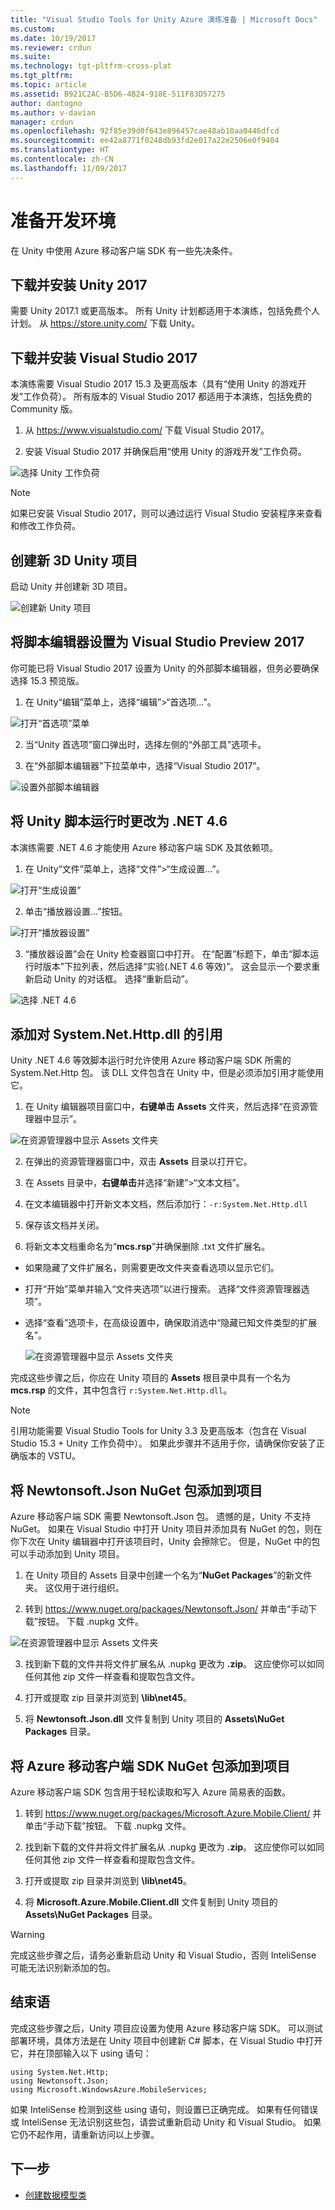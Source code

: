 ```yaml
---
title: "Visual Studio Tools for Unity Azure 演练准备 | Microsoft Docs"
ms.custom: 
ms.date: 10/19/2017
ms.reviewer: crdun
ms.suite: 
ms.technology: tgt-pltfrm-cross-plat
ms.tgt_pltfrm: 
ms.topic: article
ms.assetid: B921C2AC-B5D6-4B24-918E-511F83D57275
author: dantogno
ms.author: v-davian
manager: crdun
ms.openlocfilehash: 92f85e39d0f643e896457cae48ab10aa0446dfcd
ms.sourcegitcommit: ee42a8771f0248db93fd2e017a22e2506e0f9404
ms.translationtype: HT
ms.contentlocale: zh-CN
ms.lasthandoff: 11/09/2017
---
```

# <a name="prepare-the-development-environment"></a>准备开发环境

在 Unity 中使用 Azure 移动客户端 SDK 有一些先决条件。

## <a name="download-and-install-unity-2017"></a>下载并安装 Unity 2017

需要 Unity 2017.1 或更高版本。 所有 Unity 计划都适用于本演练，包括免费个人计划。 从 https://store.unity.com/ 下载 Unity。

## <a name="download-and-install-visual-studio-2017"></a>下载并安装 Visual Studio 2017

本演练需要 Visual Studio 2017 15.3 及更高版本（具有“使用 Unity 的游戏开发”工作负荷）。 所有版本的 Visual Studio 2017 都适用于本演练，包括免费的 Community 版。

1. 从 https://www.visualstudio.com/ 下载 Visual Studio 2017。

2. 安装 Visual Studio 2017 并确保启用“使用 Unity 的游戏开发”工作负荷。

 ![选择 Unity 工作负荷](media/vstu_azure-prepare-dev-environment-image0.png)

 > [!NOTE]
 > 如果已安装 Visual Studio 2017，则可以通过运行 Visual Studio 安装程序来查看和修改工作负荷。

## <a name="create-a-new-3d-unity-project"></a>创建新 3D Unity 项目

启动 Unity 并创建新 3D 项目。

![创建新 Unity 项目](media/vstu_azure-prepare-dev-environment-image1.png)

## <a name="set-the-script-editor-to-visual-studio-preview-2017"></a>将脚本编辑器设置为 Visual Studio Preview 2017

你可能已将 Visual Studio 2017 设置为 Unity 的外部脚本编辑器，但务必要确保选择 15.3 预览版。

1. 在 Unity“编辑”菜单上，选择“编辑”>“首选项...”。

  ![打开“首选项”菜单](media/vstu_azure-prepare-dev-environment-image1.2.png)

2. 当“Unity 首选项”窗口弹出时，选择左侧的“外部工具”选项卡。

3. 在“外部脚本编辑器”下拉菜单中，选择“Visual Studio 2017”。

  ![设置外部脚本编辑器](media/vstu_azure-prepare-dev-environment-image3.png)

## <a name="change-the-unity-scripting-runtime-to-net-46"></a>将 Unity 脚本运行时更改为 .NET 4.6
本演练需要 .NET 4.6 才能使用 Azure 移动客户端 SDK 及其依赖项。

1. 在 Unity“文件”菜单上，选择“文件”>“生成设置...”。

  ![打开“生成设置”](media/vstu_azure-prepare-dev-environment-image4.png)

2. 单击“播放器设置...”按钮。

  ![打开“播放器设置”](media/vstu_azure-prepare-dev-environment-image5.png)

3. “播放器设置”会在 Unity 检查器窗口中打开。 在“配置”标题下，单击“脚本运行时版本”下拉列表，然后选择“实验(.NET 4.6 等效)”。 这会显示一个要求重新启动 Unity 的对话框。 选择“重新启动”。

  ![选择 .NET 4.6](media/vstu_azure-prepare-dev-environment-image6.png)

## <a name="add-a-reference-to-systemnethttpdll"></a>添加对 System.Net.Http.dll 的引用

Unity .NET 4.6 等效脚本运行时允许使用 Azure 移动客户端 SDK 所需的 System.Net.Http 包。 该 DLL 文件包含在 Unity 中，但是必须添加引用才能使用它。

1. 在 Unity 编辑器项目窗口中，**右键单击** **Assets** 文件夹，然后选择“在资源管理器中显示”。

  ![在资源管理器中显示 Assets 文件夹](media/vstu_azure-prepare-dev-environment-image7.png)

2. 在弹出的资源管理器窗口中，双击 **Assets** 目录以打开它。

3. 在 Assets 目录中，**右键单击**并选择“新建”>“文本文档”。

4. 在文本编辑器中打开新文本文档，然后添加行：`-r:System.Net.Http.dll`

5. 保存该文档并关闭。

4. 将新文本文档重命名为“**mcs.rsp**”并确保删除 .txt 文件扩展名。

  * 如果隐藏了文件扩展名，则需要更改文件夹查看选项以显示它们。
  * 打开“开始”菜单并输入“文件夹选项”以进行搜索。 选择“文件资源管理器选项”。
  * 选择“查看”选项卡，在高级设置中，确保取消选中“隐藏已知文件类型的扩展名”。

    ![在资源管理器中显示 Assets 文件夹](media/vstu_azure-prepare-dev-environment-image8.png)

完成这些步骤之后，你应在 Unity 项目的 **Assets** 根目录中具有一个名为 **mcs.rsp** 的文件，其中包含行 `r:System.Net.Http.dll`。

>[!NOTE]
> 引用功能需要 Visual Studio Tools for Unity 3.3 及更高版本（包含在 Visual Studio 15.3 + Unity 工作负荷中）。 如果此步骤并不适用于你，请确保你安装了正确版本的 VSTU。

## <a name="add-the-newtonsoftjson-nuget-package-to-your-project"></a>将 Newtonsoft.Json NuGet 包添加到项目

Azure 移动客户端 SDK 需要 Newtonsoft.Json 包。 遗憾的是，Unity 不支持 NuGet。 如果在 Visual Studio 中打开 Unity 项目并添加具有 NuGet 的包，则在你下次在 Unity 编辑器中打开该项目时，Unity 会擦除它。 但是，NuGet 中的包可以手动添加到 Unity 项目。

1. 在 Unity 项目的 Assets 目录中创建一个名为“**NuGet Packages**”的新文件夹。 这仅用于进行组织。

2. 转到 https://www.nuget.org/packages/Newtonsoft.Json/ 并单击“手动下载”按钮。 下载 .nupkg 文件。

  ![在资源管理器中显示 Assets 文件夹](media/vstu_azure-prepare-dev-environment-image9.png)

3. 找到新下载的文件并将文件扩展名从 .nupkg 更改为 **.zip**。 这应使你可以如同任何其他 zip 文件一样查看和提取包含文件。

4. 打开或提取 zip 目录并浏览到 **\lib\net45**。

5. 将 **Newtonsoft.Json.dll** 文件复制到 Unity 项目的 **Assets\NuGet Packages** 目录。

## <a name="add-the-azure-mobile-client-sdk-nuget-package-to-your-project"></a>将 Azure 移动客户端 SDK NuGet 包添加到项目

Azure 移动客户端 SDK 包含用于轻松读取和写入 Azure 简易表的函数。

1. 转到 https://www.nuget.org/packages/Microsoft.Azure.Mobile.Client/ 并单击“手动下载”按钮。 下载 .nupkg 文件。

2. 找到新下载的文件并将文件扩展名从 .nupkg 更改为 **.zip**。 这应使你可以如同任何其他 zip 文件一样查看和提取包含文件。

3. 打开或提取 zip 目录并浏览到 **\lib\net45**。

4. 将 **Microsoft.Azure.Mobile.Client.dll** 文件复制到 Unity 项目的 **Assets\NuGet Packages** 目录。

>[!WARNING]
> 完成这些步骤之后，请务必重新启动 Unity 和 Visual Studio，否则 InteliSense 可能无法识别新添加的包。

## <a name="conclusion"></a>结束语

完成这些步骤之后，Unity 项目应设置为使用 Azure 移动客户端 SDK。 可以测试部署环境，具体方法是在 Unity 项目中创建新 C# 脚本，在 Visual Studio 中打开它，并在顶部输入以下 using 语句：
```
using System.Net.Http;
using Newtonsoft.Json;
using Microsoft.WindowsAzure.MobileServices;
```

如果 InteliSense 检测到这些 using 语句，则设置已正确完成。 如果有任何错误或 InteliSense 无法识别这些包，请尝试重新启动 Unity 和 Visual Studio。 如果它仍不起作用，请重新访问以上步骤。

## <a name="next-step"></a>下一步

* [创建数据模型类](visual-studio-tools-for-unity-azure-data.md)
